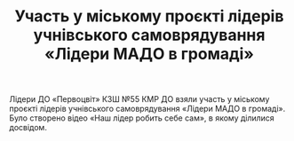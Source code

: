 ﻿---
title: Участь у міському проєкті лідерів учнівського самоврядування «Лідери МАДО в громаді»
---

Лідери ДО «Первоцвіт» КЗШ №55 КМР ДО взяли участь у міському проєкті лідерів учнівського самоврядування «Лідери МАДО в громаді». Було створено відео «Наш лідер робить себе сам», в якому ділилися досвідом.

<youtube id="5tIqOULbY6A"></youtube>